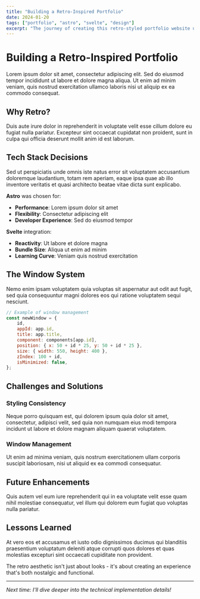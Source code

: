 ```yaml
---
title: "Building a Retro-Inspired Portfolio"
date: 2024-01-20
tags: ["portfolio", "astro", "svelte", "design"]
excerpt: "The journey of creating this retro-styled portfolio website using Astro and Svelte, and why I chose this aesthetic."
---
```


# Building a Retro-Inspired Portfolio

Lorem ipsum dolor sit amet, consectetur adipiscing elit. Sed do eiusmod tempor incididunt ut labore et dolore magna aliqua. Ut enim ad minim veniam, quis nostrud exercitation ullamco laboris nisi ut aliquip ex ea commodo consequat.

## Why Retro?

Duis aute irure dolor in reprehenderit in voluptate velit esse cillum dolore eu fugiat nulla pariatur. Excepteur sint occaecat cupidatat non proident, sunt in culpa qui officia deserunt mollit anim id est laborum.

## Tech Stack Decisions

Sed ut perspiciatis unde omnis iste natus error sit voluptatem accusantium doloremque laudantium, totam rem aperiam, eaque ipsa quae ab illo inventore veritatis et quasi architecto beatae vitae dicta sunt explicabo.

**Astro** was chosen for:
- **Performance**: Lorem ipsum dolor sit amet
- **Flexibility**: Consectetur adipiscing elit
- **Developer Experience**: Sed do eiusmod tempor

**Svelte** integration:
- **Reactivity**: Ut labore et dolore magna
- **Bundle Size**: Aliqua ut enim ad minim
- **Learning Curve**: Veniam quis nostrud exercitation

## The Window System

Nemo enim ipsam voluptatem quia voluptas sit aspernatur aut odit aut fugit, sed quia consequuntur magni dolores eos qui ratione voluptatem sequi nesciunt.

```javascript
// Example of window management
const newWindow = {
    id,
    appId: app.id,
    title: app.title,
    component: components[app.id],
    position: { x: 50 + id * 25, y: 50 + id * 25 },
    size: { width: 550, height: 400 },
    zIndex: 100 + id,
    isMinimized: false,
};
```

## Challenges and Solutions

### Styling Consistency
Neque porro quisquam est, qui dolorem ipsum quia dolor sit amet, consectetur, adipisci velit, sed quia non numquam eius modi tempora incidunt ut labore et dolore magnam aliquam quaerat voluptatem.

### Window Management
Ut enim ad minima veniam, quis nostrum exercitationem ullam corporis suscipit laboriosam, nisi ut aliquid ex ea commodi consequatur.

## Future Enhancements

Quis autem vel eum iure reprehenderit qui in ea voluptate velit esse quam nihil molestiae consequatur, vel illum qui dolorem eum fugiat quo voluptas nulla pariatur.

## Lessons Learned

At vero eos et accusamus et iusto odio dignissimos ducimus qui blanditiis praesentium voluptatum deleniti atque corrupti quos dolores et quas molestias excepturi sint occaecati cupiditate non provident.

The retro aesthetic isn't just about looks - it's about creating an experience that's both nostalgic and functional.

---

*Next time: I'll dive deeper into the technical implementation details!* 